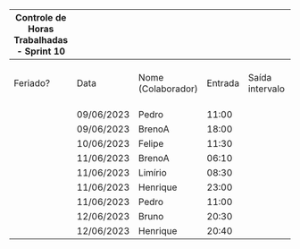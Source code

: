 | Controle de Horas Trabalhadas - Sprint 10 |  |  |  |  |  |  |  |  |  |  |
| --- | --- | --- | --- | --- | --- | --- | --- | --- | --- | --- |
| Feriado? | Data | Nome (Colaborador) | Entrada | Saída intervalo | Retorno intervalo | Saída | Total horas |  | Nome (Colaborador) | Total horas do sprint |
|  | 09/06/2023 | Pedro | 11:00 |  |  | 12:00 | 1:00:00 |  | BrenoA | 03:32 |
|  | 09/06/2023 | BrenoA | 18:00 |  |  | 20:00 | 2:00:00 |  | Bruno | 01:00 |
|  | 10/06/2023 | Felipe | 11:30 |  |  | 12:30 | 1:00:00 |  | Felipe | 01:00 |
|  | 11/06/2023 | BrenoA | 06:10 |  |  | 07:42 | 1:32:00 |  | Henrique | 04:04 |
|  | 11/06/2023 | Limírio | 08:30 |  |  | 09:50 | 1:20:00 |  | Limírio | 01:20 |
|  | 11/06/2023 | Henrique | 23:00 |  |  | 23:54 | 0:54:00 |  | Pedro | 02:00 |
|  | 11/06/2023 | Pedro | 11:00 |  |  | 12:00 | 1:00:00 |  | Raquel | 00:00 |
|  | 12/06/2023 | Bruno | 20:30 |  |  | 21:30 | 1:00:00 |  |  |  |
|  | 12/06/2023 | Henrique | 20:40 |  |  | 23:50 | 3:10:00 |  |  |  |
